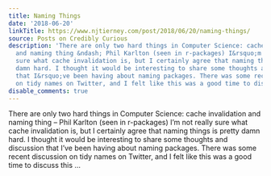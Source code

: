 ```yaml
---
title: Naming Things
date: '2018-06-20'
linkTitle: https://www.njtierney.com/post/2018/06/20/naming-things/
source: Posts on Credibly Curious
description: 'There are only two hard things in Computer Science: cache invalidation
  and naming thing &ndash; Phil Karlton (seen in r-packages) I&rsquo;m not really
  sure what cache invalidation is, but I certainly agree that naming things is pretty
  damn hard. I thought it would be interesting to share some thoughts and discussion
  that I&rsquo;ve been having about naming packages. There was some recent discussion
  on tidy names on Twitter, and I felt like this was a good time to discuss this ...'
disable_comments: true
---
```

There are only two hard things in Computer Science: cache invalidation and naming thing &ndash; Phil Karlton (seen in r-packages) I&rsquo;m not really sure what cache invalidation is, but I certainly agree that naming things is pretty damn hard. I thought it would be interesting to share some thoughts and discussion that I&rsquo;ve been having about naming packages. There was some recent discussion on tidy names on Twitter, and I felt like this was a good time to discuss this ...